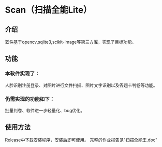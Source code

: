 Scan（扫描全能Lite）
========
## 介绍
   软件基于opencv,sqlite3,scikit-image等第三方库，实现了目标功能。
## 功能
### 本软件实现了：
   人脸识别注册登录、对图片进行文件扫描、图片文字识别以及答题卡判卷等功能。
### 仍需实现的功能如下：
   批量判卷、软件进一步轻量化、bug优化。
## 使用方法
   Release中下载安装程序，安装后即可使用。
完整的作业报告见"扫描全能王.doc"
